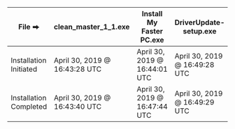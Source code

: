 | File ⮕  | clean_master_1_1.exe | Install My Faster PC.exe | DriverUpdate-setup.exe |
| - | - | - | - |
| Installation Initiated | April 30, 2019 @ 16:43:28 UTC | April 30, 2019 @ 16:44:01 UTC | April 30, 2019 @ 16:49:28 UTC |
| Installation Completed | April 30, 2019 @ 16:43:40 UTC | April 30, 2019 @ 16:47:44 UTC | April 30, 2019 @ 16:49:29 UTC |
